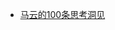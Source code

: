 
- [马云的100条思考洞见](https://mp.weixin.qq.com/s?__biz=MzIyMDMyNTMwMw==&mid=2247626331&idx=1&sn=405100b3e315598eb4bcab0c1e699683&chksm=96b77fcb4001287a27204ab0c4adf6de9c09475c0a0f828c48453be40c4ead4b5001292a4793&mpshare=1&srcid=0911S2UFeXCe5IsurqJxiPVt&sharer_shareinfo=7b963d90eac990ae38da3d8bb3003d60&sharer_shareinfo_first=3f32b108eaa6bf3198b9ccb2614ff0d8&from=timeline&scene=2&subscene=2&clicktime=1728474781&enterid=1728474781&sessionid=0&ascene=45&fasttmpl_type=0&fasttmpl_fullversion=7417973-en_US-zip&fasttmpl_flag=0&realreporttime=1728474781627&devicetype=android-34&version=28003146&nettype=WIFI&lang=en&countrycode=US&exportkey=n_ChQIAhIQHrwSBc0SInG4Lpp6PFBbfBLrAQIE97dBBAEAAAAAAK4AARfYfJkAAAAOpnltbLcz9gKNyK89dVj0ZTOps5lP%2Bp%2BumfU5JaG6us4InsMmLddRTu5fTVDTUmU1nKvaS9aB6Mab%2FHpU96ahX8du3aucOWC7MAeMM7PxUOmdtKSGgBIdqtPD1nMpg6FU5XkI2naKSCKZGDqPk5dRkQsKG0AMaqXKtYN4ahjbx0FPc3phS7%2BB11RiZUDQ2DZ4DHFLjAN7XGcv6w0F6oP2DEY5mtcqd0tLUlO1pYwlVt46aboMTQo3Wdq0lAGDc6pHWDp1Gg87JrdkuaYdOR2T7mGVmII%3D&pass_ticket=WZudMFmNoJQUlSVxQlL3f3Nzk9z%2BjBZaVOFa57S%2FuexVmvzjT8%2BjElEsUxAb7um1&wx_header=3)
